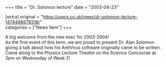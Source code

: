 +++
title = "Dr. Solomon lecture"
date = "2003-04-23"

[extra]
original = "https://uwcs.co.uk/news/dr-solomon-lecture-1474488878318/"    
categories = ["News Item"]
+++

A big welcome from the new exec for 2003-2004\!  
As the first event of this term, we are proud to present Dr. Alan Solomon giving a talk about how his AntiVirus software originally came to be written. Come along to the Physics Lecture Theatre on the Science Concourse at 3pm on Wednesday of Week 2\!

